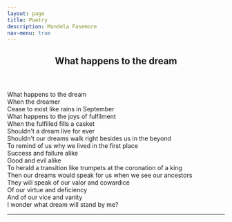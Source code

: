 ```yaml
---
layout: page
title: Poetry
description: Mandela Fasemore
nav-menu: true
---
```


<!-- Main -->
<div id="main" class="alt">

<!-- One -->
<section id="one">
	<div class="inner">
		<header class="major">
			<h1>What happens to the dream</h1>
		</header>
		<p>
			What happens to the dream</br>
When the dreamer</br>
Cease to exist like rains in September</br>
What happens to the joys of fulfilment</br>
When the fulfilled fills a casket </br>
Shouldn't a dream live for ever</br>
Shouldn't our dreams walk right besides us in the beyond </br>
To remind of us why we lived in the first place</br>
Success and failure alike</br>
Good and evil alike</br>
To herald a transition like trumpets at the coronation of a king</br>
Then our dreams would speak for us when we see our ancestors</br> 
They will speak of our valor and cowardice </br>
Of our virtue and deficiency</br> 
And of our vice and vanity</br>
I wonder what dream will stand by me?
		</p>

<hr class="major" />


</section>

</div>
